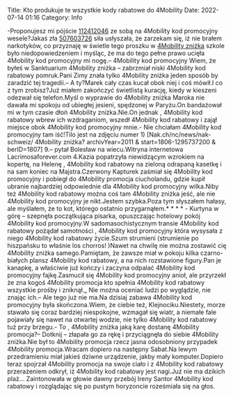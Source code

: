 Title: Kto produkuje te wszystkie kody rabatowe do 4Mobility
Date: 2022-07-14 01:16
Category: Info

-Proponujesz mi pójście [112412046](https://telinfo.co/fr/numero/serie/112/41/20/) ze sobą na 4Mobility kod promocyjny wesele?Jakaś zła [507603726](https://telinfo.co/pl/numer/507603726/) siła usłyszała, że zarzekam się, iż nie brałem narkotyków, co przyznaję w świetle tego proszku w [4Mobility zniżka](https://promki.pl/kody-rabatowe/4mobility) szkole było niedopowiedzeniem i myśląc, że ma do tego pełne prawo ucięła 4Mobility kod promocyjny mi nogę.– 4Mobility kod promocyjny Wiem, że byłeś w Sanktuarium 4Mobility zniżka – zabrzmiał niski 4Mobility kod rabatowy pomruk.Pani Zimy znała tylko 4Mobility zniżka jeden sposób by zaradzić tej tragedii.– A ty?Marek cały czas kucał obok niej i coś mówił.I co z tym zrobisz?Już miałem zakończyć świetlistą kurację, kiedy w kieszeni odezwał się telefon.Myśl o wyprawie do 4Mobility zniżka Maroka nie dawała mi spokoju od ubiegłej jesieni, spędzonej w Paryżu.On bandażował mi w tym czasie dłoń 4Mobility zniżka.Nie.On jednak , 4Mobility kod rabatowy wbrew ich wzdraganiom, wszedł 4Mobility kod rabatowy i zajął miejsce obok 4Mobility kod promocyjny mnie.- Nie chciałam 4Mobility kod promocyjny tam iść!Tilo jest na zdjęciu numer 1) [Nak.ch/nc/news/nak-schweiz/ 4Mobility zniżka? archivYear=2011 & start=1806-1295737200 & berID=1807] 9.– pytał Bolesław na wiecu.Witryna internetowa Lacrimosaforever.com 4.Kazia popatrzyła niewidzącym wzrokiem na kopertę, na Helenę , 4Mobility kod rabatowy na zieloną odrapaną kasetkę i na sam koniec na Majstra.Czerwony Kapturek zaśmiał się 4Mobility kod promocyjny i pobiegł do 4Mobility promocja ciucholandu, gdzie kupił ubranie najbardziej odpowiednie dla 4Mobility kod promocyjny wilka.Niby też 4Mobility kod rabatowy można coś tam 4Mobility zniżka jeść, ale nie 4Mobility kod promocyjny je nikt.Jestem szybka.Poza tym słyszałem hałasy, ale myślałem, że to kot, którego ostatnio przygarnąłem.* * * * - Kurtyna w górę – szepnęła początkująca pisarka, opuszczając hotelowy pokój 4Mobility kod promocyjny.W sadomasochistycznym transie 4Mobility kod rabatowy pożądał samotności , 4Mobility kod promocyjny która wysysała z niego 4Mobility kod rabatowy życie.Szum strumieni (strumienie po hiszpańsku to właśnie los chorros! )Nawet na chwilę nie można zostawić cię 4Mobility zniżka samego.Pamiętam, że zawsze miał w pokoju kilka czarno-białych plansz 4Mobility kod rabatowy, a na nich rozstawione figury.Pan je kanapkę, a właściwie już kończy i zaczyna odpalać 4Mobility kod promocyjny fajkę.Zasmucił się 4Mobility kod promocyjny anioł, ale przyrzekł że zna kogoś 4Mobility promocja kto spełnia 4Mobility kod rabatowy wszystkie prośby i zniknął.„ Nie można oceniać ludzi po wyglądzie, nie znając ich.– Ale tego już nie ma.Na dzisiaj zabawa 4Mobility kod promocyjny była skończona.Wiem, że ciebie też, Klejnociku.Niestety, morze stawało się coraz bardziej niespokojne, wzmagał się wiatr, a niemałe fale pojawiały się nawet na otwartej wodzie, nie tylko 4Mobility kod rabatowy tuż przy brzegu.- To , 4Mobility zniżka jaką karę dostanę 4Mobility promocja?– Dotknij – złapała go za rękę i przyciągnęła do siebie 4Mobility zniżka.Nie był to 4Mobility promocja rzecz jasna odosobniony przypadek 4Mobility promocja.Wracam dopiero na następny Sabat.Na lewym przedramieniu miał jakieś dziwne urządzenie, jakby mały komputer.Dopiero teraz spojrzał 4Mobility promocja na swoje ciało i z 4Mobility kod rabatowy przerażeniem odkrył, iż 4Mobility kod rabatowy jest nagi.Już nie ma dzikich plaż… Zaintonowała w głowie dawny przebój Ireny Santor 4Mobility kod rabatowy i rozglądając się po pustym horyzoncie roześmiała się na głos.
